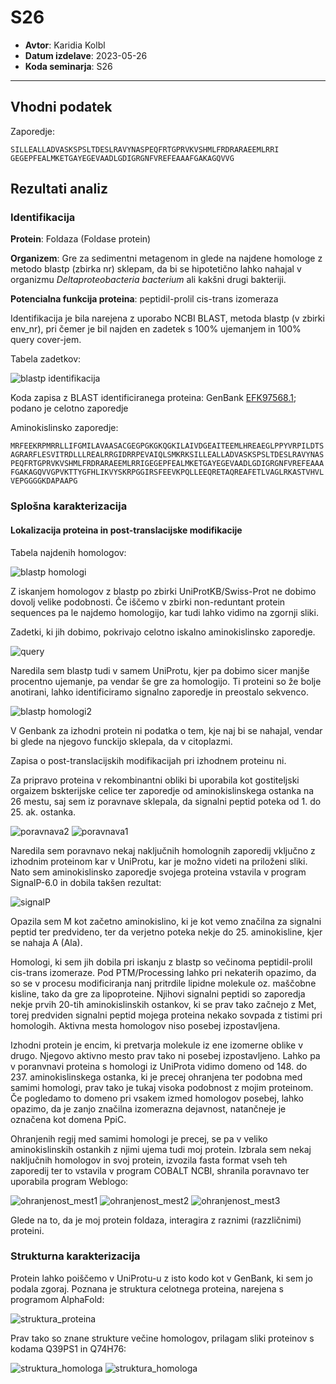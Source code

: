 # S26

- **Avtor**: Karidia Kolbl
- **Datum izdelave**: 2023-05-26
- **Koda seminarja**: S26

---
## Vhodni podatek

Zaporedje: 

```
SILLEALLADVASKSPSLTDESLRAVYNASPEQFRTGPRVKVSHMLFRDRARAEEMLRRI
GEGEPFEALMKETGAYEGEVAADLGDIGRGNFVREFEAAAFGAKAGQVVG

```
## Rezultati analiz

### Identifikacija

**Protein**: Foldaza (Foldase protein)

**Organizem**: Gre za sedimentni metagenom in glede na najdene homologe z metodo blastp (zbirka nr) sklepam, da bi se hipotetično lahko nahajal v organizmu *Deltaproteobacteria bacterium* ali kakšni drugi bakteriji.

**Potencialna funkcija proteina**: peptidil-prolil cis-trans izomeraza

Identifikacija je bila narejena z uporabo NCBI BLAST, metoda blastp (v zbirki env_nr), pri čemer je bil najden en zadetek s 100% ujemanjem in 100% query cover-jem.

Tabela zadetkov:

![blastp identifikacija](s26-blastp_identifikacija.png)

Koda zapisa z BLAST identificiranega proteina: GenBank [EFK97568.1](https://www.ncbi.nlm.nih.gov/protein/EFK97568.1?report=genbank&log$=prottop&blast_rank=1&RID=71NRF1NT016); podano je celotno zaporedje

Aminokislinsko zaporedje:

```
MRFEEKRPMRRLLIFGMILAVAASACGEGPGKGKQGKILAIVDGEAITEEMLHREAEGLPPYVRPILDTS
AGRARFLESVITRDLLLREALRRGIDRRPEVAIQLSMKRKSILLEALLADVASKSPSLTDESLRAVYNAS
PEQFRTGPRVKVSHMLFRDRARAEEMLRRIGEGEPFEALMKETGAYEGEVAADLGDIGRGNFVREFEAAA
FGAKAGQVVGPVKTTYGFHLIKVYSKRPGGIRSFEEVKPQLLEEQRETAQREAFETLVAGLRKASTVHVL
VEPGGGGKDAPAAPG

```

### Splošna karakterizacija

#### Lokalizacija proteina in post-translacijske modifikacije

Tabela najdenih homologov:

![blastp homologi](s26-homologi.png)

Z iskanjem homologov z blastp po zbirki UniProtKB/Swiss-Prot ne dobimo dovolj velike podobnosti. Če iščemo v zbirki non-reduntant protein sequences pa le najdemo homologijo, kar tudi lahko vidimo na zgornji sliki. 

Zadetki, ki jih dobimo, pokrivajo celotno iskalno aminokislinsko zaporedje.

![query](s26-query.png)

Naredila sem blastp tudi v samem UniProtu, kjer pa dobimo sicer manjše procentno ujemanje, pa vendar še gre za homologijo. Ti proteini so že bolje anotirani, lahko identificiramo signalno zaporedje in preostalo sekvenco.

![blastp homologi2](s26-homologi_uniprot.png)

V Genbank za izhodni protein ni podatka o tem, kje naj bi se nahajal, vendar bi glede na njegovo funckijo sklepala, da v citoplazmi.

Zapisa o post-translacijskih modifikacijah pri izhodnem proteinu ni.

Za pripravo proteina v rekombinantni obliki bi uporabila kot gostiteljski orgaizem bskterijske celice ter zaporedje od aminokislinskega ostanka na 26 mestu, saj sem iz poravnave sklepala, da signalni peptid poteka od 1. do 25. ak. ostanka.

![poravnava2](s26-osnovna_poravnava2.png)
![poravnava1](s26-osnovna_poravnava.png)

Naredila sem poravnavo nekaj naključnih homolognih zaporedij vključno z izhodnim proteinom kar v UniProtu, kar je možno videti na priloženi sliki. Nato sem aminokislinsko zaporedje svojega proteina vstavila v program SignalP-6.0 in dobila takšen rezultat:

![signalP](s26-signalP.png)

Opazila sem M kot začetno aminokislino, ki je kot vemo značilna za signalni peptid ter predvideno, ter da verjetno poteka nekje do 25. aminokisline, kjer se nahaja A (Ala).

Homologi, ki sem jih dobila pri iskanju z blastp so večinoma peptidil-prolil cis-trans izomeraze. Pod PTM/Processing lahko pri nekaterih opazimo, da so se v procesu modificiranja nanj pritrdile lipidne molekule oz. maščobne kisline, tako da gre za lipoproteine. Njihovi signalni peptidi so zaporedja nekje prvih 20-tih aminokislinskih ostankov, ki se prav tako začnejo z Met, torej predviden signalni peptid mojega proteina nekako sovpada z tistimi pri homologih. Aktivna mesta homologov niso posebej izpostavljena. 

Izhodni protein je encim, ki pretvarja molekule iz ene izomerne oblike v drugo. Njegovo aktivno mesto prav tako ni posebej izpostavljeno. Lahko pa v poranvnavi proteina s homologi iz UniProta vidimo domeno od 148. do 237. aminokislinskega ostanka, ki je precej ohranjena ter podobna med samimi homologi, prav tako je tukaj visoka podobnost z mojim proteinom.
Če pogledamo to domeno pri vsakem izmed homologov posebej, lahko opazimo, da je zanjo značilna izomerazna dejavnost, natančneje je označena kot domena PpiC. 

Ohranjenih regij med samimi homologi je precej, se pa v veliko aminokislinskih ostankih z njimi ujema tudi moj protein. Izbrala sem nekaj naključnih homologov in svoj protein, izvozila fasta format vseh teh zaporedij ter to vstavila v program COBALT NCBI, shranila poravnavo ter uporabila program Weblogo: 

![ohranjenost_mest1](s26-ohranjenost_mest1.png)
![ohranjenost_mest2](s26-ohranjenost_mest2.png)
![ohranjenost_mest3](s26-ohranjenost_mest3.png)

Glede na to, da je moj protein foldaza, interagira z raznimi (razzličnimi) proteini.

### Strukturna karakterizacija

Protein lahko poiščemo v UniProtu-u z isto kodo kot v GenBank, ki sem jo podala zgoraj. Poznana je struktura celotnega proteina, narejena s programom AlphaFold:

![struktura_proteina](s26-struktura_proteina.png)

Prav tako so znane strukture večine homologov, prilagam sliki proteinov s kodama Q39PS1 in Q74H76:

![struktura_homologa](s26-struktura_homologa1.png)
![struktura_homologa](s26-struktura_homologa2.png)
